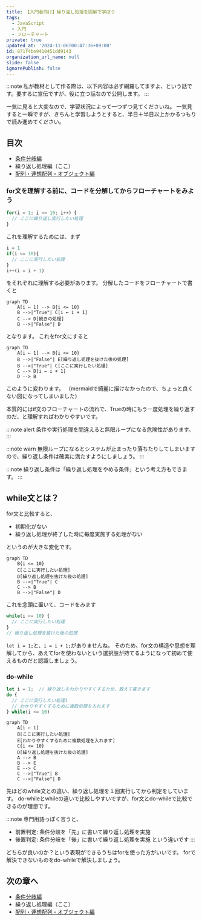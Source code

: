 ```yaml
---
title: 【入門者向け】繰り返し処理を図解で学ぼう
tags:
  - JavaScript
  - 入門
  - フローチャート
private: true
updated_at: '2024-11-06T00:47:36+09:00'
id: 871f4be9410451dd9143
organization_url_name: null
slide: false
ignorePublish: false
---
```

:::note
私が教材として作る際は、以下内容は必ず網羅してますよ、という話です。要するに宣伝ですが、役に立つ話なので公開します。
:::

一気に見ると大変なので、学習状況によって一つずつ見てくださいね。
一気見すると一瞬ですが、きちんと学習しようとすると、半日＋半日以上かかるつもりで読み進めてください。

## 目次
- [条件分岐編](https://qiita.com/nomurasan/private/4a40feb042bbb71cb650)
- 繰り返し処理編（ここ）
- [配列・連想配列・オブジェクト編](https://qiita.com/nomurasan/private/ec01ba58ba295a4fa80f)

### for文を理解する前に、コードを分解してからフローチャートをみよう
```js
for(i = 1; i <= 10; i++) {
  // ここに繰り返し実行したい処理
}
```

これを理解するためには、まず

```js
i = 1
if(i <= 10){
  // ここに実行したい処理
}
i++(i = i + 1)
```

をそれぞれに理解する必要があります。
分解したコードをフローチャートで書くと

```mermaid
graph TD
    A[i ← 1] --> B{i <= 10}
    B -->|"True"| C[i ← i + 1]
    C --> D[続きの処理]
    B -->|"False"| D
```

となります。
これをfor文にすると

```mermaid
graph TD
    A[i ← 1] --> B{i <= 10}
    B -->|"False"| E[繰り返し処理を抜けた後の処理]
    B -->|"True"| C[ここに実行したい処理]
    C --> D[i ← i + 1]
    D --> B
```

このように変わります。
（mermaidで綺麗に描けなかったので、ちょっと良くない図になってしまいました）

本質的にはif文のフローチャートの流れで、Trueの時にもう一度処理を繰り返すのだ、と理解すればわかりやすいです。

:::note alert
条件や実行処理を間違えると無限ループになる危険性があります。
:::

:::note warn
無限ループになるとシステムが止まったり落ちたりしてしまいますので、繰り返し条件は確実に満たすようにしましょう。
:::

:::note
繰り返し条件は「繰り返し処理をやめる条件」という考え方もできます。
:::

## while文とは？
for文と比較すると、

- 初期化がない
- 繰り返し処理が終了した時に毎度実施する処理がない

というのが大きな変化です。

```mermaid
graph TD
    B{i <= 10}
    C[ここに実行したい処理]
    D[繰り返し処理を抜けた後の処理]
    B -->|"True"| C
    C --> B
    B -->|"False"| D
```

これを念頭に置いて、コードをみます

```js
while(i <= 10) {
  // ここに実行したい処理
}
// 繰り返し処理を抜けた後の処理
```

`let i = 1;`と、`i = i + 1;`がありませんね。
そのため、for文の構造や思想を理解してから、あえてforを使わないという選択肢が持てるようになって初めて使えるものだと認識しましょう。

### do-while
```js
let i = 1;  // 繰り返しをわかりやすくするため、敢えて書きます
do {
  // ここに実行したい処理1
  // わかりやすくするために複数処理を入れます
} while(i <= 10)
```

```mermaid
graph TD
    A[i ← 1]
    B[ここに実行したい処理]
    E[わかりやすくするために複数処理を入れます]
    C{i <= 10}
    D[繰り返し処理を抜けた後の処理]
    A --> B
    B --> E
    E --> C
    C -->|"True"| B
    C -->|"False"| D
```

先ほどのwhile文との違い、繰り返し処理を１回実行してから判定をしています。
do-whileとwhileの違いで比較しやすいですが、for文とdo-whileで比較できるのが理想です。

:::note
専門用語っぽく言うと、
- 前置判定: 条件分岐を「先」に書いて繰り返し処理を実施
- 後置判定: 条件分岐を「後」に書いて繰り返し処理を実施
という違いです
:::

どちらが良いのか？という表現ができるうちはforを使った方がいいです。
forで解決できないものをdo-whileで解決しましょう。

## 次の章へ
- [条件分岐編](https://qiita.com/nomurasan/private/4a40feb042bbb71cb650)
- 繰り返し処理編（ここ）
- [配列・連想配列・オブジェクト編](https://qiita.com/nomurasan/private/ec01ba58ba295a4fa80f)
